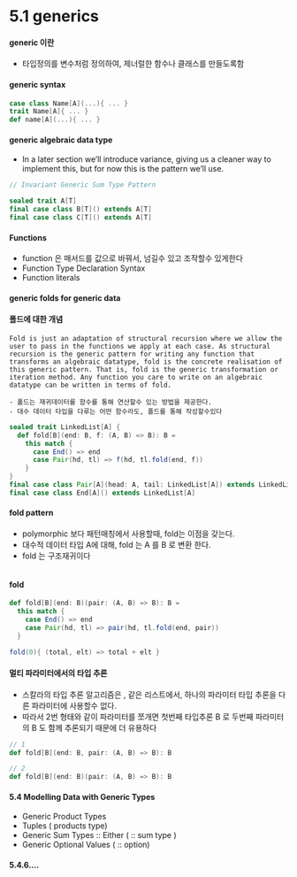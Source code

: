 # 5.1 generics

#### generic 이란

- 타입정의를 변수처럼 정의하여, 제너럴한 함수나 클래스를 만들도록함

#### generic syntax

```scala
case class Name[A](...){ ... }
trait Name[A]{ ... }
def name[A](...){ ... }

```

#### generic algebraic data type

- In a later section we’ll introduce variance, giving us a cleaner way to implement this, but for now this is the pattern we’ll use.

```scala
// Invariant Generic Sum Type Pattern

sealed trait A[T]
final case class B[T]() extends A[T]
final case class C[T]() extends A[T]
```

#### Functions

- function 은 매서드를 값으로 바꿔서, 넘길수 있고 조작할수 있게한다
- Function Type Declaration Syntax
- Function literals

#### generic folds for generic data

#### 폴드에 대한 개념

```
Fold is just an adaptation of structural recursion where we allow the user to pass in the functions we apply at each case. As structural recursion is the generic pattern for writing any function that transforms an algebraic datatype, fold is the concrete realisation of this generic pattern. That is, fold is the generic transformation or iteration method. Any function you care to write on an algebraic datatype can be written in terms of fold.

- 폴드는 재귀데이터를 함수를 통해 연산할수 있는 방법을 제공한다.
- 대수 데이터 타입을 다루는 어떤 함수라도, 폴드를 통해 작성할수있다
```

```scala
sealed trait LinkedList[A] {
  def fold[B](end: B, f: (A, B) => B): B =
    this match {
      case End() => end
      case Pair(hd, tl) => f(hd, tl.fold(end, f))
    }
}
final case class Pair[A](head: A, tail: LinkedList[A]) extends LinkedList[A]
final case class End[A]() extends LinkedList[A]
```

#### fold pattern

- polymorphic 보다 패턴매칭에서 사용할때, fold는 이점을 갖는다.
- 대수적 데이터 타입 A에 대해, fold 는 A 를 B 로 변환 한다.
- fold 는 구조재귀이다

```scala

```

#### fold

```scala
def fold[B](end: B)(pair: (A, B) => B): B =
  this match {
    case End() => end
    case Pair(hd, tl) => pair(hd, tl.fold(end, pair))
  }

fold(0){ (total, elt) => total + elt }

```

#### 멀티 파라미터에서의 타입 추론

- 스칼라의 타입 추론 알고리즘은 , 같은 리스트에서, 하나의 파라미터 타입 추론을 다른 파라미터에 사용할수 없다.
- 따라서 2번 형태와 같이 파라미터를 쪼개면 첫번째 타입추론 B 로 두번째 파라미터의 B 도 함께 추론되기 때문에 더 유용하다

```scala
// 1
def fold[B](end: B, pair: (A, B) => B): B

// 2
def fold[B](end: B)(pair: (A, B) => B): B
```

#### 5.4 Modelling Data with Generic Types

- Generic Product Types
- Tuples ( products type)
- Generic Sum Types :: Either ( :: sum type )
- Generic Optional Values ( :: option)

#### 5.4.6....
